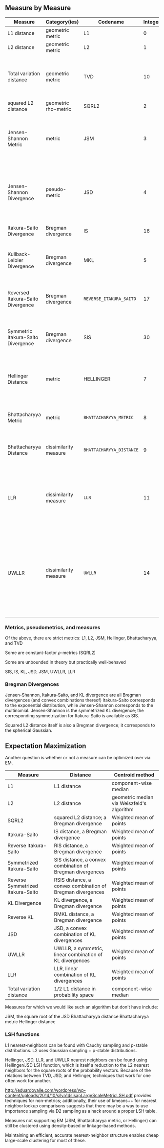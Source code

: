 ## Measure by Measure
| Measure | Category(ies) | Codename | Integer | Notes |
|--------|-----------------|---------|----------|----|
| L1 distance | geometric metric | L1 | 0 | |
| L2 distance | geometric metric | L2 | 1 | |
| Total variation distance | geometric metric | TVD | 10 | Useful information theoretic measure; 1/2 L1 distance in probability space | 
| squared L2 distance | geometric rho-metric | SQRL2 | 2 | |
| Jensen-Shannon Metric | metric | JSM | 3 | Metric, but no closed-form solution for centroids. Perhaps best-suited for linkage/density-based clustering|
| Jensen-Shannon Divergence | pseudo-metric | JSD | 4 | Symmetric but no data-indepedent triangle inequality; convex combination of Bregman divergences|
| Itakura-Saito Divergence | Bregman divergence | IS | 16 | Corresponds to the exponential distribution|
| Kullback-Leibler Divergence | Bregman divergence | MKL | 5 | Corresponds to the multinomial distribution with fixed n, or the categorical distribution|
| Reversed Itakura-Saito Divergence | Bregman divergence | `REVERSE_ITAKURA_SAITO` | 17 | Corresponds to the multinomial distribution with fixed n, or the categorical distribution|
| Symmetric Itakura-Saito Divergence | Bregman divergence | SIS | 30 | Corresponds to the multinomial distribution with fixed n, or the categorical distribution|
| Hellinger Distance | metric | HELLINGER | 7 | Information-theoretic measure with useful upper/lower bounds for TVD and JSD|
| Bhattacharyya Metric | metric | `BHATTACHARYYA_METRIC` | 8 | Non-metric, but useful measure of dissimilarity. Related to the metric. | 
| Bhattacharyya Distance | dissimilarity measure | `BHATTACHARYYA_DISTANCE` | 9 | Non-metric, but useful measure of dissimilarity. Related to the metric. | 
| LLR | dissimilarity measure | `LLR` | 11 | non-metric, but can be processed as a data-dependent rho-metric. As the prior rises, the $\rho$-violation of the triangle inequality shrinks |
| UWLLR | dissimilarity measure | `UWLLR` | 14 | non-metric, but can be processed as a data-dependent rho-metric. As the prior rises, the $\rho$-violation of the triangle inequality shrinks. JSD and S2JSD LS hash functions will likely work for this and LLR|


### Metrics, pseudometrics, and measures
Of the above, there are strict metrics: L1, L2, JSM, Hellinger, Bhattacharyya, and TVD

Some are constant-factor $\rho$-metrics (SQRL2)

Some are unbounded in theory but practically well-behaved

SIS, IS, KL, JSD, JSM, UWLLR, LLR


### Bregman Divergences
Jensen-Shannon, Itakura-Saito, and KL divergence are all Bregman divergences (and convex combinations thereof)
Itakura-Saito corresponds to the exponential distribution, while Jensen-Shannon corresponds to the multinomial.
Jensen-Shannon is the symmetrized KL divergence; the corresponding symmetrization for Itakura-Saito is available as SIS.

Squared L2 distance itself is also a Bregman divergence; it corresponds to the spherical Gaussian.


## Expectation Maximization

Another question is whether or not a measure can be optimized over via EM.

|Measure | Distance | Centroid method |
|--------|----------|-----------------|
|L1      |L1 distance| component-wise median|
|L2      |L2 distance| geometric median via Weiszfeld's algorithm|
|SQRL2   |squared L2 distance; a Bregman divergence| Weighted mean of points|
|Itakura-Saito |IS distance, a Bregman divergence| Weighted mean of points|
|Reverse Itakura-Saito |RIS distance, a Bregman divergence| Weighted mean of points|
|Symmetrized Itakura-Saito |SIS distance, a convex combination of Bregman divergences| Weighted mean of points|
|Reverse Symmetrized Itakura-Saito |RSIS distance, a convex combination of Bregman divergences| Weighted mean of points|
|KL Divergence |KL divergence, a Bregman divergence| Weighted mean of points|
|Reverse KL |RMKL distance, a Bregman divergence| Weighted mean of points|
|JSD |JSD, a convex combination of KL divergences| Weighted mean of points|
|UWLLR |UWLLR, a symmetric, linear combination of KL divergences| Weighted mean of points|
|LLR |LLR, linear combination of KL divergences| Weighted mean of points|
|Total variation distance|1/2 L1 distance in probability space| component-wise median|

Measures for which we would like such an algorithm but don't have include:

JSM, the square root of the JSD
Bhattacharyya distance
Bhattacharyya metric
Hellinger distance


### LSH functions
L1 nearest-neighbors can be found with Cauchy sampling and p-stable distributions.
L2 uses Gaussian sampling + p-stable distributions.

Hellinger, JSD, LLR, and UWLLR nearest neighbors can be found using Hellinger/JSD LSH function, which is itself a reduction to the L2 nearest neighbors for the square roots of the probability vectors.
Because of the relations between TVD, JSD, and Hellinger, techniques that work for one often work for another.

http://eduardovalle.com/wordpress/wp-content/uploads/2014/10/silva14sisapLargeScaleMetricLSH.pdf provides techniques for non-metrics; additionally, their use of kmeans++ for nearest neighbor lookup comparisons suggests that there may be a way to use importance sampling via D2 sampling as a hack around a proper LSH table.

Measures not supporting EM (JSM, Bhattacharyya metric, or Hellinger) can still be clustered
using density-based or linkage-based methods.

Maintaining an efficient, accurate nearest-neighbor structure enables cheap large-scale clustering for most of these.
